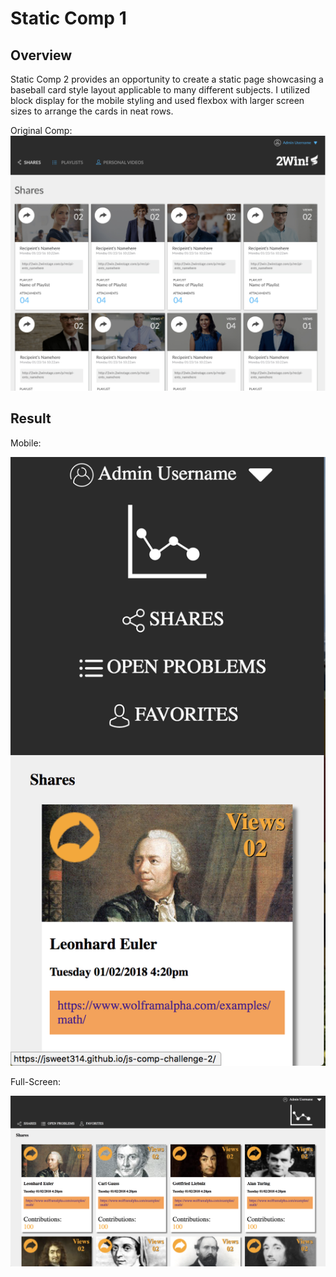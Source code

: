 # Static Comp 1

## Overview
Static Comp 2 provides an opportunity to create a static page showcasing a baseball card style layout applicable to many different subjects. I utilized block display for the mobile styling and used flexbox with larger screen sizes to arrange the cards in neat rows. 

Original Comp: 
![original comp](images/comp2-stock.png)

## Result 

Mobile:

![mobile styling](images/js-comp2-mobile.png)

Full-Screen:

![full screen styling](images/js-comp2-fullscreen.png)
